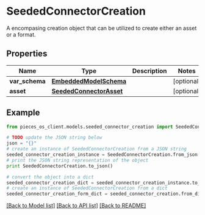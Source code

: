 # SeededConnectorCreation

A encompasing creation object that can be utilized to create either an asset or a format.

## Properties

Name | Type | Description | Notes
------------ | ------------- | ------------- | -------------
**var_schema** | [**EmbeddedModelSchema**](EmbeddedModelSchema.md) |  | [optional] 
**asset** | [**SeededConnectorAsset**](SeededConnectorAsset.md) |  | [optional] 

## Example

```python
from pieces_os_client.models.seeded_connector_creation import SeededConnectorCreation

# TODO update the JSON string below
json = "{}"
# create an instance of SeededConnectorCreation from a JSON string
seeded_connector_creation_instance = SeededConnectorCreation.from_json(json)
# print the JSON string representation of the object
print SeededConnectorCreation.to_json()

# convert the object into a dict
seeded_connector_creation_dict = seeded_connector_creation_instance.to_dict()
# create an instance of SeededConnectorCreation from a dict
seeded_connector_creation_form_dict = seeded_connector_creation.from_dict(seeded_connector_creation_dict)
```
[[Back to Model list]](../README.md#documentation-for-models) [[Back to API list]](../README.md#documentation-for-api-endpoints) [[Back to README]](../README.md)


